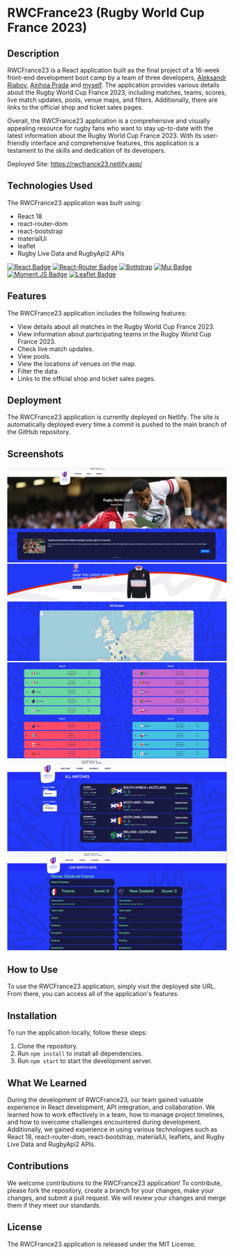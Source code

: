 # RWCFrance23 (Rugby World Cup France 2023)
## Description
RWCFrance23 is a React application built as the final project of a 16-week front-end development boot camp by a team of three developers, [Aleksandr Riabov](https://github.com/AleksandrRiabov), [Ainhoa Prada](https://github.com/nowinoa) and  [myself](https://github.com/AlanaBF). The application provides various details about the Rugby World Cup France 2023, including matches, teams, scores, live match updates, pools, venue maps, and filters. Additionally, there are links to the official shop and ticket sales pages.

Overall, the RWCFrance23 application is a comprehensive and visually appealing resource for rugby fans who want to stay up-to-date with the latest information about the Rugby World Cup France 2023. With its user-friendly interface and comprehensive features, this application is a testament to the skills and dedication of its developers.

Deployed Site: https://rwcfrance23.netlify.app/ 

## Technologies Used
The RWCFrance23 application was built using:

- React 18
- react-router-dom
- react-bootstrap
- materialUi
- leaflet
- Rugby Live Data and RugbyApi2 APIs

[![React Badge](https://img.shields.io/badge/-React-61DBFB?style=for-the-badge&labelColor=black&logo=react&logoColor=61DBFB)](#)
[![React-Router Badge](https://img.shields.io/badge/React_Router-CA4245?style=for-the-badge&logo=react-router&logoColor=white)](#)
[![Bottstrap](https://img.shields.io/badge/Bootstrap-563D7C?style=for-the-badge&logo=bootstrap&logoColor=white)](#)
[![Mui Badge](https://img.shields.io/badge/Material%20UI-007FFF?style=for-the-badge&logo=mui&logoColor=white)](#)
[![Moment.JS Badge](https://img.shields.io/badge/-Moment.JS-black?style=for-the-badge)](#)
[![Leaflet Badge](https://img.shields.io/badge/-Leaflet-green?style=for-the-badge)](#)

## Features
The RWCFrance23 application includes the following features:
- View details about all matches in the Rugby World Cup France 2023.
- View information about participating teams in the Rugby World Cup France 2023.
- Check live match updates.
- View pools.
- View the locations of venues on the map.
- Filter the data.
- Links to the official shop and ticket sales pages.

## Deployment
The RWCFrance23 application is currently deployed on Netlify. The site is automatically deployed every time a commit is pushed to the main branch of the GitHub repository.

## Screenshots
![alt text](./src/assets/images/Screenshots/Screenshot-Home1.png)
![alt text](./src/assets/images/Screenshots/Screenshot-Home2.png)
![alt text](./src/assets/images/Screenshots/Screenshot-Teams.png)
![alt text](./src/assets/images/Screenshots/Screenshot-Matches-Schedule.png)
![alt text](./src/assets/images/Screenshots/Screenshot-Live-Updates.png)

## How to Use
To use the RWCFrance23 application, simply visit the deployed site URL. From there, you can access all of the application's features.

## Installation
To run the application locally, follow these steps:

1. Clone the repository.
2. Run `` npm install `` to install all dependencies.
3. Run `` npm start `` to start the development server.

## What We Learned
During the development of RWCFrance23, our team gained valuable experience in React development, API integration, and collaboration. We learned how to work effectively in a team, how to manage project timelines, and how to overcome challenges encountered during development. Additionally, we gained experience in using various technologies such as React 18, react-router-dom, react-bootstrap, materialUi, leaflets, and Rugby Live Data and RugbyApi2 APIs.


## Contributions
We welcome contributions to the RWCFrance23 application! To contribute, please fork the repository, create a branch for your changes, make your changes, and submit a pull request. We will review your changes and merge them if they meet our standards.

## License
The RWCFrance23 application is released under the MIT License.
